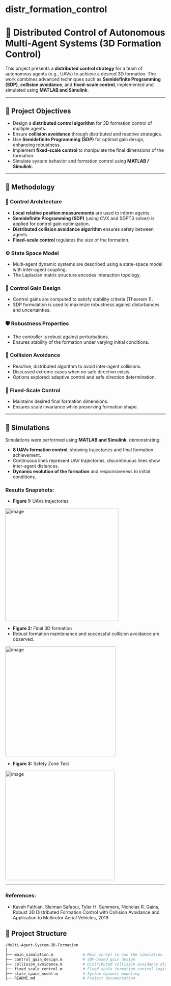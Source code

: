 # distr_formation_control
# 🚁 Distributed Control of Autonomous Multi-Agent Systems (3D Formation Control)

This project presents a **distributed control strategy** for a team of autonomous agents (e.g., UAVs) to achieve a desired 3D formation. The work combines advanced techniques such as **Semidefinite Programming (SDP)**, **collision avoidance**, and **fixed-scale control**, implemented and simulated using **MATLAB and Simulink**.


---

## 🎯 Project Objectives

- Design a **distributed control algorithm** for 3D formation control of multiple agents.
- Ensure **collision avoidance** through distributed and reactive strategies.
- Use **Semidefinite Programming (SDP)** for optimal gain design, enhancing robustness.
- Implement **fixed-scale control** to manipulate the final dimensions of the formation.
- Simulate system behavior and formation control using **MATLAB / Simulink**.

---

## 🧩 Methodology

### 📍 Control Architecture
- **Local relative position measurements** are used to inform agents.
- **Semidefinite Programming (SDP)** (using CVX and SDPT3 solver) is applied for control gain optimization.
- **Distributed collision avoidance algorithm** ensures safety between agents.
- **Fixed-scale control** regulates the size of the formation.

### ⚙️ State Space Model
- Multi-agent dynamic systems are described using a state-space model with inter-agent coupling.
- The Laplacian matrix structure encodes interaction topology.

### 📐 Control Gain Design
- Control gains are computed to satisfy stability criteria (Theorem 1).
- SDP formulation is used to maximize robustness against disturbances and uncertainties.

### 🛡️ Robustness Properties
- The controller is robust against perturbations.
- Ensures stability of the formation under varying initial conditions.

### 🚫 Collision Avoidance
- Reactive, distributed algorithm to avoid inter-agent collisions.
- Discussed extreme cases when no safe direction exists.
- Options explored: adaptive control and safe direction determination.

### 📏 Fixed-Scale Control
- Maintains desired final formation dimensions.
- Ensures scale invariance while preserving formation shape.

---

## 🧪 Simulations

Simulations were performed using **MATLAB and Simulink**, demonstrating:
- **8 UAVs formation control**, showing trajectories and final formation achievement.
- Continuous lines represent UAV trajectories, discontinuous lines show inter-agent distances.
- **Dynamic evolution of the formation** and responsiveness to initial conditions.

### Results Snapshots:
- **Figure 1:** UAVs trajectories
<img width="355" alt="image" src="https://github.com/user-attachments/assets/d3adf52e-9962-4807-b901-10ab05068766" />

- **Figure 2:** Final 3D formation
- Robust formation maintenance and successful collision avoidance are observed.
<img width="346" alt="image" src="https://github.com/user-attachments/assets/f9260407-4a27-42e7-bb9d-eae407087d20" />

- **Figure 3:** Safety Zone Test
<img width="344" alt="image" src="https://github.com/user-attachments/assets/0bd964f9-d6a3-4140-b4c0-94dbbcb45eab" />


---

### References:
- Kaveh Fathian, Sleiman Safaoui, Tyler H. Summers, Nicholas R. Gains, Robust 3D Distributed Formation Control with Collision Avoidance and Application to Multirotor Aerial Vehicles, 2019



## 📂 Project Structure

```bash
/Multi-Agent-System-3D-Formation
│
├── main_simulation.m             # Main script to run the simulation
├── control_gain_design.m         # SDP-based gain design
├── collision_avoidance.m         # Distributed collision avoidance algorithm
├── fixed_scale_control.m         # Fixed scale formation control logic
├── state_space_model.m           # System dynamic modeling
├── README.md                     # Project documentation

